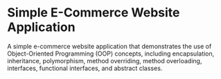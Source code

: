 # Simple E-Commerce Website Application
A simple e-commerce website application that demonstrates the use of Object-Oriented Programming (OOP) concepts, including encapsulation, inheritance, polymorphism, method overriding, method overloading, interfaces, functional interfaces, and abstract classes.
